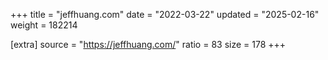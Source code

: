 +++
title = "jeffhuang.com"
date = "2022-03-22"
updated = "2025-02-16"
weight = 182214

[extra]
source = "https://jeffhuang.com/"
ratio = 83
size = 178
+++
